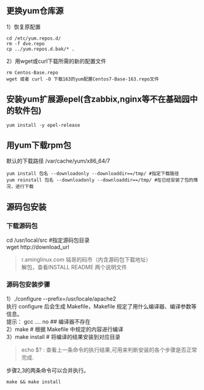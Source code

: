## 更换yum仓库源  
1）恢复原配置  
```  
cd /etc/yum.repos.d/  
rm -f dve.repo  
cp ../yum.repos.d.bak/* .  
```  
2）用wget或curl下载所需的新的配置文件  
```  
rm Centos-Base.repo  
wget 或者 curl -O 下载163的yum配置Centos7-Base-163.repo文件  
```  

## 安装yum扩展源epel(含zabbix,nginx等不在基础园中的软件包)  
```  
yum install -y epel-release  
```  

## 用yum下载rpm包  
默认的下载路径 /var/cache/yum/x86_64/7  
```  
yum install 包名 --downloadonly --downloaddir==/tmp/ #指定下载路径  
yum reinstall 包名 --downloadonly --downloaddir==/tmp/ #在已经安装了包的情况，进行下载  
```  

## 源码包安装  
### 下载源码包  
cd /usr/local/src #指定源码包目录  
wget http://download_url  
> r.aminglinux.com 铭哥的码市（内含源码包下载地址）  
解包，查看INSTALL README 两个说明文件  


### 源码包安装步骤  
1）./configure --prefix=/usr/locale/apache2  
   执行 configure 后会生成 Makefile，Makefile 规定了用什么编译器、编译参数等信息。  
   提示： gcc .... no  ## 编译器不存在  
2）make # 根据 Makefile 中规定的内容进行编译  
3）make install # 将编译的结果安装到对应目录  

> echo $? : 查看上一条命令的执行结果,可用来判断安装的各个步骤是否正常完成.  

步骤2,3的两条命令可以合并执行。  
```  
make && make install  
```  
